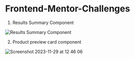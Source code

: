 # Frontend-Mentor-Challenges

1. Results Summary Component

![Results Summary Component](https://github.com/PlooJompong/Frontend-Mentor-Challenges/assets/50630228/e33a9168-9c3d-4f51-90f3-e0ed3ec8e1c6)

2. Product preview card component

![Screenshot 2023-11-29 at 12 46 06](https://github.com/PlooJompong/Frontend-Mentor-Challenges/assets/50630228/5ed6c0ec-9553-497d-bfab-48d8711bf083)
